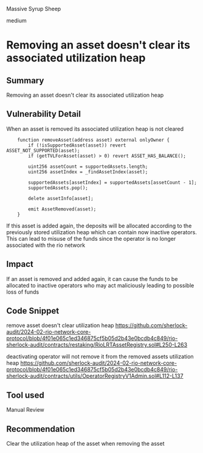 Massive Syrup Sheep

medium

# Removing an asset doesn't clear its associated utilization heap

## Summary
Removing an asset doesn't clear its associated utilization heap

## Vulnerability Detail
When an asset is removed its associated utilization heap is not cleared

```solidity
    function removeAsset(address asset) external onlyOwner {
        if (!isSupportedAsset(asset)) revert ASSET_NOT_SUPPORTED(asset);
        if (getTVLForAsset(asset) > 0) revert ASSET_HAS_BALANCE();

        uint256 assetCount = supportedAssets.length;
        uint256 assetIndex = _findAssetIndex(asset);

        supportedAssets[assetIndex] = supportedAssets[assetCount - 1];
        supportedAssets.pop();

        delete assetInfo[asset];

        emit AssetRemoved(asset);
    }
```

If this asset is added again, the deposits will be allocated according to the previously stored utilization heap which can contain now inactive operators. This can lead to misuse of the funds since the operator is no longer associated with the rio network

## Impact
If an asset is removed and added again, it can cause the funds to be allocated to inactive operators who may act maliciously leading to possible loss of funds

## Code Snippet
remove asset doesn't clear utilization heap
https://github.com/sherlock-audit/2024-02-rio-network-core-protocol/blob/4f01e065c1ed346875cf5b05d2b43e0bcdb4c849/rio-sherlock-audit/contracts/restaking/RioLRTAssetRegistry.sol#L250-L263

deactivating operator will not remove it from the removed assets utilization heap
https://github.com/sherlock-audit/2024-02-rio-network-core-protocol/blob/4f01e065c1ed346875cf5b05d2b43e0bcdb4c849/rio-sherlock-audit/contracts/utils/OperatorRegistryV1Admin.sol#L112-L137

## Tool used
Manual Review

## Recommendation
Clear the utilization heap of the asset when removing the asset